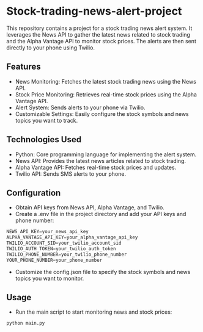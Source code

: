 # Stock-trading-news-alert-project
This repository contains a project for a stock trading news alert system. It leverages the News API to gather the latest news related to stock trading and the Alpha Vantage API to monitor stock prices. The alerts are then sent directly to your phone using Twilio.

## Features
* News Monitoring: Fetches the latest stock trading news using the News API.
* Stock Price Monitoring: Retrieves real-time stock prices using the Alpha Vantage API.
* Alert System: Sends alerts to your phone via Twilio.
* Customizable Settings: Easily configure the stock symbols and news topics you want to track.

## Technologies Used
* Python: Core programming language for implementing the alert system.
* News API: Provides the latest news articles related to stock trading.
* Alpha Vantage API: Fetches real-time stock prices and updates.
* Twilio API: Sends SMS alerts to your phone.

## Configuration
* Obtain API keys from News API, Alpha Vantage, and Twilio.
* Create a .env file in the project directory and add your API keys and phone number:
```python
NEWS_API_KEY=your_news_api_key
ALPHA_VANTAGE_API_KEY=your_alpha_vantage_api_key
TWILIO_ACCOUNT_SID=your_twilio_account_sid
TWILIO_AUTH_TOKEN=your_twilio_auth_token
TWILIO_PHONE_NUMBER=your_twilio_phone_number
YOUR_PHONE_NUMBER=your_phone_number
```
* Customize the config.json file to specify the stock symbols and news topics you want to monitor.

## Usage
* Run the main script to start monitoring news and stock prices:
```
python main.py
```
